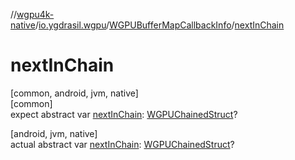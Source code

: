 //[wgpu4k-native](../../../index.md)/[io.ygdrasil.wgpu](../index.md)/[WGPUBufferMapCallbackInfo](index.md)/[nextInChain](next-in-chain.md)

# nextInChain

[common, android, jvm, native]\
[common]\
expect abstract var [nextInChain](next-in-chain.md): [WGPUChainedStruct](../-w-g-p-u-chained-struct/index.md)?

[android, jvm, native]\
actual abstract var [nextInChain](next-in-chain.md): [WGPUChainedStruct](../-w-g-p-u-chained-struct/index.md)?